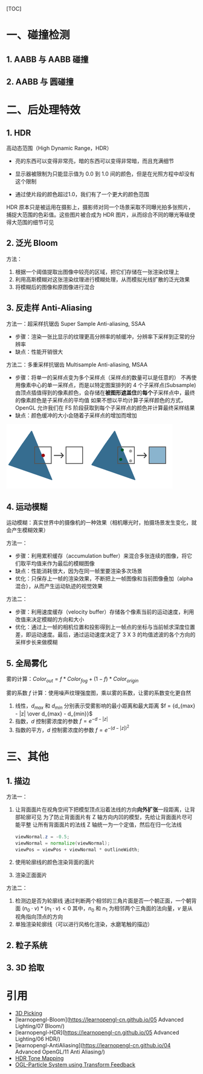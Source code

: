 [TOC]

# 一、碰撞检测

## 1. AABB 与 AABB 碰撞





## 2. AABB 与 圆碰撞







# 二、后处理特效


## 1. HDR

高动态范围（High Dynamic Range，HDR）

- 亮的东西可以变得非常亮，暗的东西可以变得非常暗，而且充满细节

- 显示器被限制为只能显示值为 0.0 到 1.0 间的颜色，但是在光照方程中却没有这个限制

- 通过使片段的颜色超过1.0，我们有了一个更大的颜色范围



HDR 原本只是被运用在摄影上，摄影师对同一个场景采取不同曝光拍多张照片，捕捉大范围的色彩值。这些图片被合成为 HDR 图片，从而综合不同的曝光等级使得大范围的细节可见






## 2. 泛光 Bloom

方法：

1. 根据一个阈值提取出图像中较亮的区域，把它们存储在一张渲染纹理上
2. 利用高斯模糊对这张渲染纹理进行模糊处理，从而模拟光线扩散的泛光效果
3. 将模糊后的图像和原图像进行混合





## 3. 反走样 Anti-Aliasing

方法一：超采样抗锯齿 Super Sample Anti-aliasing, SSAA

- 步骤：渲染一张比显示的纹理更高分辨率的帧缓冲，分辨率下采样到正常的分辨率
- 缺点：性能开销很大



方法二：多重采样抗锯齿 Multisample Anti-aliasing, MSAA

- 步骤：将单一的采样点变为多个采样点（采样点的数量可以是任意的）
  不再使用像素中心的单一采样点，而是以特定图案排列的 4 个子采样点(Subsample)
  由顶点插值得到的像素颜色，会存储在**被图形遮盖住**的**每个**子采样点中，最终的像素颜色是子采样点的平均值
  如果不想以平均计算子采样颜色的方式，OpenGL 允许我们在 FS 阶段获取到每个子采样点的颜色并计算最终采样结果
- 缺点：颜色缓冲的大小会随着子采样点的增加而增加

![](./images/trick_anti_aliasing_sample.png)



## 4. 运动模糊

运动模糊：真实世界中的摄像机的一种效果（相机曝光时，拍摄场景发生变化，就会产生模糊效果）

方法一：

- 步骤：利用累积缓存（accumulation buffer）来混合多张连续的图像，将它们取平均值来作为最后的模糊图像
- 缺点：性能消耗很大，因为在同一帧里要渲染多次场景
- 优化：只保存上一帧的渲染效果，不断把上一帧图像和当前图像叠加（alpha 混合），从而产生运动轨迹的视觉效果



方法二：

- 步骤：利用速度缓存（velocity buffer）存储各个像素当前的运动速度，利用改值来决定模糊的方向和大小
- 优化：通过上一帧的相机位置和投影得到上一帧点的坐标与当前帧求深度位置差，即运动速度。最后，通过运动速度决定了 3 X 3 的均值滤波的各个方向的采样步长来做模糊





## 5. 全局雾化

雾的计算：$Color_{out} = f * Color_{fog} +(1-f) * Color_{origin}$

雾的系数 $f$ 计算：使用噪声纹理强度图，乘以雾的系数，让雾的系数变化更自然

1. 线性，$d_{max}$ 和 $d_{min}$ 分别表示受雾影响的最小距离和最大距离
   $f = {d_{max} - |z| \over d_{max} - d_{min}}$
2. 指数，$d$ 控制雾浓度的参数
   $f = e^{-d-|z|}$
3. 指数的平方，$d$ 控制雾浓度的参数
   $f = e^{-(d-|z|)^2}$





# 三、其他

## 1. 描边

方法一：

1. 让背面面片在视角空间下把模型顶点沿着法线的方向**向外扩张**一段距离，让背部轮廓可见
   为了防止背面面片有 Z 轴方向内凹的模型，先给让背面面片尽可能平整
   让所有背面面片的法线 Z 轴统一为一个定值，然后在归一化法线

   ```glsl
   viewNormal.z = -0.5;
   viewNormal = normalize(viewNormal);
   viewPos = viewPos + viewNormal * outlineWidth;
   ```

2. 使用轮廓线的颜色渲染背面的面片

3. 渲染正面面片



方法二：

1. 检测边是否为轮廓线
   通过判断两个相邻的三角片面是否一个朝正面，一个朝背面
   $(n_0 \cdot v) * (n_1 \cdot v) < 0$ 其中，$n_0$ 和 $n_1$ 为相邻两个三角面的法向量，$v$ 是从视角指向顶点的方向
2. 单独渲染轮廓线（可以进行风格化渲染，水磨笔触的描边）





## 2. 粒子系统





## 3. 3D 拾取







# 引用

- [3D Picking](http://ogldev.atspace.co.uk/www/tutorial29/tutorial29.html)
- [learnopengl-Bloom](https://learnopengl-cn.github.io/05 Advanced Lighting/07 Bloom/)
- [learnopengl-HDR](https://learnopengl-cn.github.io/05 Advanced Lighting/06 HDR/)
- [learnopengl-AntiAliasing](https://learnopengl-cn.github.io/04 Advanced OpenGL/11 Anti Aliasing/)
- [HDR Tone Mapping](https://zhuanlan.zhihu.com/p/26254959)
- [OGL-Particle System using Transform Feedback](http://ogldev.atspace.co.uk/www/tutorial28/tutorial28.html)